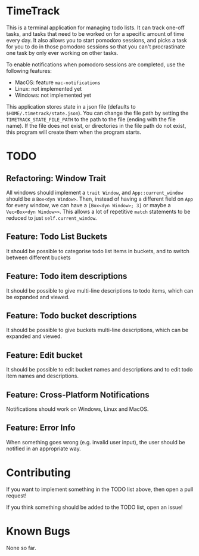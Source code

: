 # TimeTrack

This is a terminal application for managing todo lists. It can track one-off tasks, and tasks that need to be worked on for a specific amount of time every day. It also allows you to start pomodoro sessions,
and picks a task for you to do in those pomodoro sessions so that you can't procrastinate one task by only ever working on other tasks.

To enable notifications when pomodoro sessions are completed, use the following features:  
- MacOS: feature `mac-notifications`  
- Linux: not implemented yet  
- Windows: not implemented yet  

This application stores state in a json file (defaults to `$HOME/.timetrack/state.json`). You can change the file path by setting the `TIMETRACK_STATE_FILE_PATH` to the path to the file (ending with the file name).
If the file does not exist, or directories in the file path do not exist, this program will create them when the program starts.

# TODO

## Refactoring: Window Trait

All windows should implement a `trait Window`, and `App::current_window` should be a `Box<dyn Window>`.
Then, instead of having a different field on `App` for every window, we can have a `[Box<dyn Window>; 3]` or maybe a `Vec<Box<dyn Window>>`.
This allows a lot of repetitive `match` statements to be reduced to just `self.current_window`.

## Feature: Todo List Buckets

It should be possible to categorise todo list items in buckets, and to switch between different buckets

## Feature: Todo item descriptions

It should be possible to give multi-line descriptions to todo items, which can be expanded and viewed.

## Feature: Todo bucket descriptions

It should be possible to give buckets multi-line descriptions, which can be expanded and viewed.

## Feature: Edit bucket

It should be possible to edit bucket names and descriptions and to edit todo item names and descriptions.

## Feature: Cross-Platform Notifications

Notifications should work on Windows, Linux and MacOS.

## Feature: Error Info

When something goes wrong (e.g. invalid user input), the user should be notified in an appropriate way.

# Contributing

If you want to implement something in the TODO list above, then open a pull request!

If you think something should be added to the TODO list, open an issue!

# Known Bugs

None so far.
